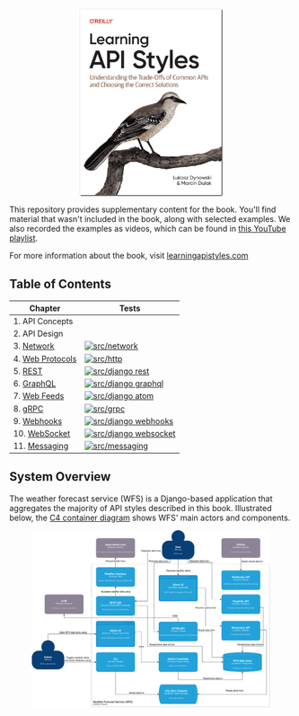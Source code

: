 <div align="center">
  <a href="https://learningapistyles.com" target="_blank" title="Learning API Styles">
    <img src="./assets/cover.png" width="50%" style="box-shadow: 1px 1px 2px #000;" alt="Learning API Styles"/>
  </a>
</div>

This repository provides supplementary content for the book.
You'll find material that wasn't included in the book, along with selected examples.
We also recorded the examples as videos, which can be found in [this YouTube playlist](https://www.youtube.com/playlist?list=PLRkB-vSK4koOHYIhpKXuXpipVpByEKuPu).

For more information about the book, visit [learningapistyles.com](https://learningapistyles.com)

## Table of Contents

| Chapter | Tests |
|---|---|
| 1. API Concepts |  |
| 2. API Design |  |
| 3. [Network](./src/network/README.md) | [![src/network](https://github.com/ldynia/learning-api-styles/actions/workflows/src-network-tests.yaml/badge.svg)](https://github.com/ldynia/learning-api-styles/actions/workflows/src-network-tests.yaml) |
| 4. [Web Protocols](./src/http/README.md) | [![src/http](https://github.com/ldynia/learning-api-styles/actions/workflows/src-http-tests.yaml/badge.svg)](https://github.com/ldynia/learning-api-styles/actions/workflows/src-http-tests.yaml) |
| 5. [REST](./src/django/docs/REST.md) | [![src/django rest](https://github.com/ldynia/learning-api-styles/actions/workflows/src-rest-tests.yaml/badge.svg)](https://github.com/ldynia/learning-api-styles/actions/workflows/src-rest-tests.yaml) |
| 6. [GraphQL](./src/django/docs/GRAPHQL.md) | [![src/django graphql](https://github.com/ldynia/learning-api-styles/actions/workflows/src-graphql-tests.yaml/badge.svg)](https://github.com/ldynia/learning-api-styles/actions/workflows/src-graphql-tests.yaml) |
| 7. [Web Feeds](./src/django/docs/WEB-FEEDS.md) | [![src/django atom](https://github.com/ldynia/learning-api-styles/actions/workflows/src-atom-tests.yaml/badge.svg)](https://github.com/ldynia/learning-api-styles/actions/workflows/src-atom-tests.yaml) |
| 8. [gRPC](./src/grpc/README.md) | [![src/grpc](https://github.com/ldynia/learning-api-styles/actions/workflows/src-grpc-tests.yaml/badge.svg)](https://github.com/ldynia/learning-api-styles/actions/workflows/src-grpc-tests.yaml) |
| 9. [Webhooks](./src/django/docs/WEBHOOKS.md) | [![src/django webhooks](https://github.com/ldynia/learning-api-styles/actions/workflows/src-webhooks-tests.yaml/badge.svg)](https://github.com/ldynia/learning-api-styles/actions/workflows/src-webhooks-tests.yaml) |
| 10. [WebSocket](./src/django/docs/WEBSOCKET.md) | [![src/django websocket](https://github.com/ldynia/learning-api-styles/actions/workflows/src-websocket-tests.yaml/badge.svg)](https://github.com/ldynia/learning-api-styles/actions/workflows/src-websocket-tests.yaml) |
| 11. [Messaging](./src/rabbitmq/README.md) | [![src/messaging](https://github.com/ldynia/learning-api-styles/actions/workflows/src-messaging-tests.yaml/badge.svg)](https://github.com/ldynia/learning-api-styles/actions/workflows/src-messaging-tests.yaml) |

## System Overview

The weather forecast service (WFS) is a Django-based application that aggregates the majority of API styles described in this book.
Illustrated below, the [C4 container diagram](https://c4model.com/) shows WFS' main actors and components.

<figure>
  <img src="./src/django/docs/assets/app-design/wfs-c4-container.png" alt="WFS C4 container diagram" title="WFS C4 container diagram">
</figure>
